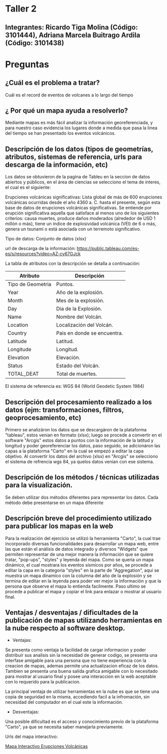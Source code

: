 # Taller 2
## Integrantes: Ricardo Tiga Molina (Código: 3101444), Adriana Marcela Buitrago Ardila (Código: 3101438)

# Preguntas
## ¿Cuál es el problema a tratar? 

Cuál es el record de eventos de volcanes a lo largo del tiempo 

## ¿ Por qué un mapa ayuda a resolverlo?

Mediante mapas es más fácil analizar la información georeferenciada, y para nuestro caso evidencia los lugares donde a medida que pasa la linea del tiempo se han presentado los eventos volcánicos.

## Descripción de los datos (tipos de geometrías, atributos, sistemas de referencia, urls para descarga de la información, etc)

Los datos se obtuvieron de la pagina de Tableu en la seccion de datos abiertos y públicos, en el área de ciencias se selecciono el tema de interes, el cual es el siguiente:

Erupciones volcánicas significativas:  Lista global de más de 600 erupciones volcánicas ocurridas desde el año 4360 a. C. hasta el presente, según esta base de datos de erupciones volcánicas significativas. Se entiende por erupción significativa aquella que satisface al menos uno de los siguientes criterios: causa muertes, produce daños moderados (alrededor de USD 1 millón o más), tiene un índice de explosividad volcánica (VEI) de 6 o más, genera un tsunami o está asociada con un terremoto significativo.

Tipo de datos: Conjunto de datos (xlsx)

url de descarga de la información: https://public.tableau.com/es-es/s/resources?video=AZ-cy67GJck

La tabla de atributos con la descripción se detalla a continuación: 

| Atributo| Descripción|
| ----- | ---- |
Tipo de Geometria | Puntos.
Year | Año de la explosión.
Month | Mes de la explosión.
Day | Dia de la Explosión.
Name |Nombre del Volcán. 
Location |Localización del Volcán.
Country |Pais en donde se encuentra.
Latitude |Latitud.
Longitude |Longitud.
Elevation |Elevación.
Status |Estado del Volcán.
TOTAL_DEAT |Total de muertes. 

El sistema de referencia es: WGS 84 (World Geodetic System 1984)

## Descripción del procesamiento realizado a los datos (ejm: transformaciones, filtros, geoprocesamiento, etc)

Primero se analizáron los datos que se descargáron de la plataforma "tableau", estos venian en formato (xlsx); luego se procede a convertir en el software "Arcgis" estos datos a puntos con la información de la latitud y longitud y poder georeferenciar los datos, paso seguido, se adicionáron las capas a la plataforma "Carto" en la cual se empezó a editar la capa objetivo.
Al convertir los datos del archivo (xlsx) en "Arcgis" se selecciono el sistema de refrencia wgs 84, ya quelos datos venian con ese sistema.

## Descripción de los métodos / técnicas utilizadas para la visualización.

Se deben utilizar dos métodos diferentes para representar los datos.
Cada método debe presentarse en un mapa diferente

## Descripción breve del procedimiento utilizado para publicar los mapas en la web

Para la realización del ejercicio se utilizó la herramienta "Carto", la cual trae incorporado diversas funcionalidades para desarrollar un mapa web, entre las que están el análisis de datos integrado y diversos "Widgets" que permiten representar de una mejor manera la información que se quiere tratar, "pop-ups", "styles" y leyenda del mapa.
Como se queria un mapa dinámico, el cual mostrara los eventos sísmicos por años, se procede a editar la capa en la categoria "styles" en la parte de "Aggregation", aqui se muestra un mapa dinamico con la columna del año de la explosión y se termina de editar en la leyenda para poder ver mejor la información y que la persona que observe el mapa lo entienda facilmente.
Paso ultimo se procede a publicar el mapa y copiar el link para enlazar o mostrar al usuario final.

## Ventajas / desventajas / dificultades de la publicación de mapas utilizando herramientas en la nube respecto al software desktop.

- Ventajas:

Se presenta como ventaja la facilidad de cargar informacion y poder distribuir sus analisis sin la necesidad de generar codigo, se    presenta una interfase amigable para una persona que no tiene experiencia con la creacion de mapas, ademas permite una actualizacion eficaz de los datos.
Tambien se presenta una buena salida grafica amigable con lo necesitado para mostrar al usuario final y posee una interaccion en la web aceptable con lo requerido para la publicacion.

La principal  ventaja de utilizar herramientas en la nube es que se tiene una copia de seguridad en la misma, accediendo facil a la infromación, sin necesidad del computador en el cual este la información.

- Desventajas: 

Una posible dificultad es el acceso y conocimiento previo de la plataforma "Carto", ya que se necesita saber manejarla previamente. 

Urls del mapa interactivo: 

[Mapa Interactivo Erupciones Volcánicas](https://adrianambuitragoa.carto.com/builder/185ed131-d4f3-4771-8278-b3196898261e/embed)


